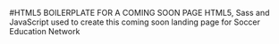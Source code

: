 #HTML5 BOILERPLATE FOR A COMING SOON PAGE
HTML5, Sass and JavaScript used to create this coming soon landing page for Soccer Education Network